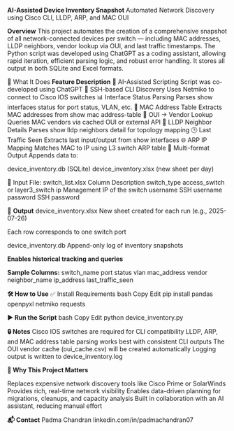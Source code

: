 **AI-Assisted Device Inventory Snapshot**
Automated Network Discovery using Cisco CLI, LLDP, ARP, and MAC OUI

**Overview**
This project automates the creation of a comprehensive snapshot of all network-connected devices per switch — including MAC addresses, LLDP neighbors, vendor lookup via OUI, and last traffic timestamps.
The Python script was developed using ChatGPT as a coding assistant, allowing rapid iteration, efficient parsing logic, and robust error handling. It stores all output in both SQLite and Excel formats.

🎯 What It Does
**Feature	Description**
🧠 AI-Assisted Scripting	Script was co-developed using ChatGPT
🔗 SSH-based CLI Discovery	Uses Netmiko to connect to Cisco IOS switches
📊 Interface Status Parsing	Parses show interfaces status for port status, VLAN, etc.
🔌 MAC Address Table	Extracts MAC addresses from show mac address-table
🧬 OUI → Vendor Lookup	Queries MAC vendors via cached OUI or external API
🧭 LLDP Neighbor Details	Parses show lldp neighbors detail for topology mapping
🕒 Last Traffic Seen	Extracts last input/output from show interfaces
🌐 ARP IP Mapping	Matches MAC to IP using L3 switch ARP table
💾 Multi-format Output	Appends data to:

device_inventory.db (SQLite)
device_inventory.xlsx (new sheet per day)

📁 Input File: switch_list.xlsx
Column	Description
switch_type	access_switch or layer3_switch
ip	Management IP of the switch
username	SSH username
password	SSH password

📂 **Output**
device_inventory.xlsx
New sheet created for each run (e.g., 2025-07-26)

Each row corresponds to one switch port

device_inventory.db
Append-only log of inventory snapshots

**Enables historical tracking and queries**

**Sample Columns:**
switch_name	port	status	vlan	mac_address	vendor	neighbor_name	ip_address	last_traffic_seen

**🛠️ How to Use**
✅ Install Requirements
bash
Copy
Edit
pip install pandas openpyxl netmiko requests

**▶️ Run the Script**
bash
Copy
Edit
python device_inventory.py

**🔒 Notes**
Cisco IOS switches are required for CLI compatibility
LLDP, ARP, and MAC address table parsing works best with consistent CLI outputs
The OUI vendor cache (oui_cache.csv) will be created automatically
Logging output is written to device_inventory.log

**📌 Why This Project Matters**

Replaces expensive network discovery tools like Cisco Prime or SolarWinds
Provides rich, real-time network visibility
Enables data-driven planning for migrations, cleanups, and capacity analysis
Built in collaboration with an AI assistant, reducing manual effort

**📬 Contact**
Padma Chandran
linkedin.com/in/padmachandran07

